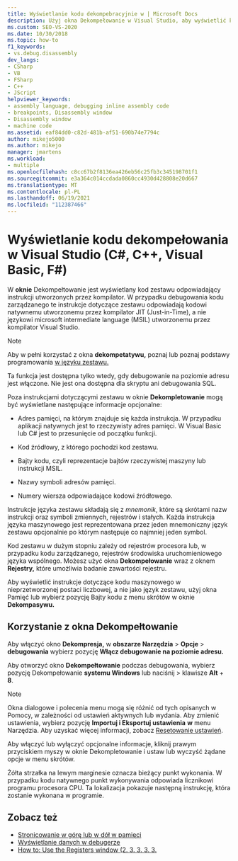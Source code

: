 ```yaml
---
title: Wyświetlanie kodu dekompebracyjnie w | Microsoft Docs
description: Użyj okna Dekompełowanie w Visual Studio, aby wyświetlić kod zestawu odpowiadający instrukcji utworzonych przez kompilator.
ms.custom: SEO-VS-2020
ms.date: 10/30/2018
ms.topic: how-to
f1_keywords:
- vs.debug.disassembly
dev_langs:
- CSharp
- VB
- FSharp
- C++
- JScript
helpviewer_keywords:
- assembly language, debugging inline assembly code
- breakpoints, Disassembly window
- Disassembly window
- machine code
ms.assetid: eaf84dd0-c82d-481b-af51-690b74e7794c
author: mikejo5000
ms.author: mikejo
manager: jmartens
ms.workload:
- multiple
ms.openlocfilehash: c8cc67b2f8136ea426eb56c25fb3c345198701f1
ms.sourcegitcommit: e3a364c014ccdada0860cc4930d428808e20d667
ms.translationtype: MT
ms.contentlocale: pl-PL
ms.lasthandoff: 06/19/2021
ms.locfileid: "112387466"
---
```

# <a name="view-disassembly-code-in-the-visual-studio-debugger-c-c-visual-basic-f"></a>Wyświetlanie kodu dekompełowania w Visual Studio (C#, C++, Visual Basic, F#)

W **oknie** Dekompełtowanie jest wyświetlany kod zestawu odpowiadający instrukcji utworzonych przez kompilator. W przypadku debugowania kodu zarządzanego te instrukcje dotyczące zestawu odpowiadają kodowi natywnemu utworzonemu przez kompilator JIT (Just-in-Time), a nie językowi microsoft intermediate language (MSIL) utworzonemu przez kompilator Visual Studio.

> [!NOTE]
> Aby w pełni korzystać z okna **dekompetatywu,** poznaj lub poznaj podstawy programowania [w języku zestawu.](https://wikipedia.org/wiki/Assembly_language)

Ta funkcja jest dostępna tylko wtedy, gdy debugowanie na poziomie adresu jest włączone. Nie jest ona dostępna dla skryptu ani debugowania SQL.

Poza instrukcjami dotyczącymi zestawu w oknie **Dekompletowanie** mogą być wyświetlane następujące informacje opcjonalne:

- Adres pamięci, na którym znajduje się każda instrukcja. W przypadku aplikacji natywnych jest to rzeczywisty adres pamięci. W Visual Basic lub C# jest to przesunięcie od początku funkcji.

- Kod źródłowy, z którego pochodzi kod zestawu.

- Bajty kodu, czyli reprezentacje bajtów rzeczywistej maszyny lub instrukcji MSIL.

- Nazwy symboli adresów pamięci.

- Numery wiersza odpowiadające kodowi źródłowego.

Instrukcje języka zestawu składają się z *mnemonik*,  które są skrótami nazw instrukcji oraz symboli zmiennych, rejestrów i stałych. Każda instrukcja języka maszynowego jest reprezentowana przez jeden mnemoniczny język zestawu opcjonalnie po którym następuje co najmniej jeden symbol.

Kod zestawu w dużym stopniu zależy od rejestrów procesora lub, w przypadku kodu zarządzanego, rejestrów środowiska uruchomieniowego języka wspólnego. Możesz użyć okna **Dekompełowanie** wraz z oknem **Rejestry,** które umożliwia badanie zawartości rejestru.

Aby wyświetlić instrukcje dotyczące kodu maszynowego w nieprzetworzonej postaci  liczbowej, a nie jako język zestawu, użyj okna Pamięć lub wybierz pozycję Bajty kodu z menu skrótów w oknie  **Dekompasywu.**

## <a name="use-the-disassembly-window"></a>Korzystanie z okna Dekompełtowanie

Aby włączyć okno **Dekompresja,** w **obszarze Narzędzia**  >  **Opcje**  >  **debugowania** wybierz pozycję **Włącz debugowanie na poziomie adresu.**

Aby otworzyć okno **Dekompełtowanie** podczas debugowania, wybierz pozycję Dekompełowanie **systemu Windows** lub naciśnij  >   klawisze **Alt** + **8**.

> [!NOTE]
> Okna dialogowe i polecenia menu mogą się różnić od tych opisanych w Pomocy, w zależności od ustawień aktywnych lub wydania. Aby zmienić ustawienia, wybierz pozycję **Importuj i Eksportuj ustawienia** **w** menu Narzędzia. Aby uzyskać więcej informacji, zobacz [Resetowanie ustawień](../ide/environment-settings.md#reset-settings).

Aby włączyć lub wyłączyć opcjonalne informacje,  kliknij prawym przyciskiem myszy w oknie Dekompletowanie i ustaw lub wyczyść żądane opcje w menu skrótów.

Żółta strzałka na lewym marginesie oznacza bieżący punkt wykonania. W przypadku kodu natywnego punkt wykonywania odpowiada licznikowi programu procesora CPU. Ta lokalizacja pokazuje następną instrukcję, która zostanie wykonana w programie.

## <a name="see-also"></a>Zobacz też

* [Stronicowanie w górę lub w dół w pamięci](../debugger/how-to-page-up-or-down-in-memory.md)
* [Wyświetlanie danych w debugerze](../debugger/viewing-data-in-the-debugger.md)
* [How to: Use the Registers window (2. 3. 3. 3. 3.](../debugger/how-to-use-the-registers-window.md)